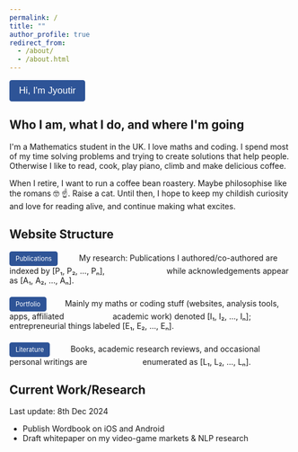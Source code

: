 ```yaml
---
permalink: /
title: ""
author_profile: true
redirect_from: 
  - /about/
  - /about.html
---
```


<div>
  <div>
    <button class="btn active" style="margin-right: 0.5em; font-size: 1.2em; padding: 8px 16px;"> Hi, I'm Jyoutir </button>
  </div>
</div>

## Who I am, what I do, and where I'm going

I'm a Mathematics student in the UK. I love maths and coding. 
I spend most of my time solving problems and trying to create solutions that help people.
Otherwise I like to read, cook, play piano, climb and make delicious coffee. 

When I retire, I want to run a coffee bean roastery. Maybe philosophise like the romans 🤓 ☝️. Raise a cat.
Until then, I hope to keep my childish curiosity and love for reading alive, and continue making what excites.


## Website Structure

<div style="margin-top: 1em;">
  <div style="margin-bottom: 1.5em;">
    <span style="display:inline-block; width:120px;">
      <a href="/publications/" class="btn" style="text-decoration: none;">Publications</a>
    </span> My research: Publications I authored/co-authored are indexed by [P₁, P₂, …, Pₙ], &nbsp;&nbsp;&nbsp;&nbsp;&nbsp;&nbsp;&nbsp;&nbsp;&nbsp;&nbsp;&nbsp;&nbsp;&nbsp;&nbsp;&nbsp;&nbsp;&nbsp;&nbsp;&nbsp;&nbsp;&nbsp;&nbsp;&nbsp;&nbsp;&nbsp;&nbsp; while acknowledgements appear as [A₁, A₂, …, Aₙ].
  </div>

  <div style="margin-bottom: 1.5em;">
    <span style="display:inline-block; width:95px;">
      <a href="/portfolio/" class="btn" style="text-decoration: none;">Portfolio</a>
    </span> Mainly my maths or coding stuff (websites, analysis tools, apps, affiliated &nbsp;&nbsp;&nbsp;&nbsp;&nbsp;&nbsp;&nbsp;&nbsp;&nbsp;&nbsp;&nbsp;&nbsp;&nbsp;&nbsp;&nbsp;&nbsp;&nbsp;&nbsp;&nbsp;&nbsp; academic work) denoted [I₁, I₂, …, Iₙ]; entrepreneurial things labeled [E₁, E₂, …, Eₙ].
  </div>

  <div style="margin-bottom: 1.5em;">
    <span style="display:inline-block; width:105px;">
      <a href="/literature/" class="btn" style="text-decoration: none;">Literature</a>
    </span> Books, academic research reviews, and occasional personal writings are &nbsp;&nbsp;&nbsp;&nbsp;&nbsp;&nbsp;&nbsp;&nbsp;&nbsp;&nbsp;&nbsp;&nbsp;&nbsp;&nbsp;&nbsp;&nbsp;&nbsp;&nbsp;&nbsp;&nbsp;&nbsp;&nbsp;&nbsp; enumerated as [L₁, L₂, …, Lₙ].
  </div>
</div>

<style>
.btn {
  background-color: #2e5497;
  border: 1px solid #2e5497;
  color: white;
  padding: 5px 10px;
  cursor: pointer;
  border-radius: 4px;
  transition: all 0.3s ease;
  opacity: 1;
  font-size: 0.8em;
  display: inline-block;
}

.btn:hover {
  opacity: 0.85;
  color: white;
  text-decoration: none;
}
</style>

## Current Work/Research

Last update: 8th Dec 2024
- Publish Wordbook on iOS and Android
- Draft whitepaper on my video-game markets & NLP research

